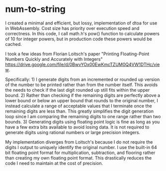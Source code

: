 # num-to-string

I created a minimal and efficient, but lossy, implementation of dtoa for use in WebAssembly.  Cost size has priority over execution speed and correctness.  In this code, I call math.h's pow() function to calculate powers of 10 for integer powers, but in production code these powers would be cached.

I took a few ideas from Florian Loitsch's paper "Printing Floating-Point Numbers Quickly and Accurately with Integers"
https://drive.google.com/file/d/0BwvYOx00EwKmcTZUM0Q4VW1DTHc/view.

Specifically:
    1) I generate digits from an incremented or rounded up version of the number to be printed rather than from the number itself.  This avoids the needs to check if the last digit rounded up still fits within the upper bound.
    2) Rather than checking if the remaining digits are perfectly above a lower bound or below an upper bound that rounds to the original number, I instead calculate a range of acceptable values that I terminate once the remaining digits are less than.  This greatly simplifies the digit generation loop since I am comparing the remaining digits to one range rather than two bounds.
    3) Generating digits using floating point logic is fine as long as you have a few extra bits available to avoid losing data.  It is not required to generate digits using rational numbers or large precision integers.

My implementation diverges from Loitsch's because I do not require the digits I output to uniquely identify the original number. I use the built-in 64 bit floating point format for multiplication, subtraction, and flooring rather than creating my own floating point format.  This drastically reduces the code I need to maintain at the cost of precision.
